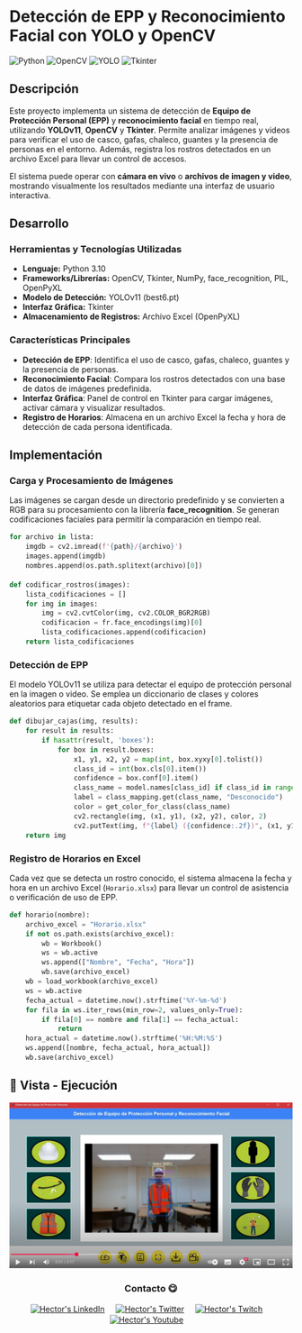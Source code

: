 # Detección de EPP y Reconocimiento Facial con YOLO y OpenCV

![Python](https://img.shields.io/badge/Python-3.10-blue?style=for-the-badge&logo=python)  ![OpenCV](https://img.shields.io/badge/OpenCV-4.5.5-green?style=for-the-badge&logo=opencv) ![YOLO](https://img.shields.io/badge/YOLO-Detection-orange?style=for-the-badge&logo=yolo) ![Tkinter](https://img.shields.io/badge/Tkinter-GUI-red?style=for-the-badge)

## Descripción

Este proyecto implementa un sistema de detección de **Equipo de Protección Personal (EPP)** y **reconocimiento facial** en tiempo real, utilizando **YOLOv11**, **OpenCV** y **Tkinter**. Permite analizar imágenes y videos para verificar el uso de casco, gafas, chaleco, guantes y la presencia de personas en el entorno. Además, registra los rostros detectados en un archivo Excel para llevar un control de accesos.

El sistema puede operar con **cámara en vivo** o **archivos de imagen y video**, mostrando visualmente los resultados mediante una interfaz de usuario interactiva.

## Desarrollo

### Herramientas y Tecnologías Utilizadas
- **Lenguaje:** Python 3.10
- **Frameworks/Librerías:** OpenCV, Tkinter, NumPy, face_recognition, PIL, OpenPyXL
- **Modelo de Detección:** YOLOv11 (best6.pt)
- **Interfaz Gráfica:** Tkinter
- **Almacenamiento de Registros:** Archivo Excel (OpenPyXL)

### Características Principales

- **Detección de EPP**: Identifica el uso de casco, gafas, chaleco, guantes y la presencia de personas.
- **Reconocimiento Facial**: Compara los rostros detectados con una base de datos de imágenes predefinida.
- **Interfaz Gráfica**: Panel de control en Tkinter para cargar imágenes, activar cámara y visualizar resultados.
- **Registro de Horarios**: Almacena en un archivo Excel la fecha y hora de detección de cada persona identificada.

## Implementación

### Carga y Procesamiento de Imágenes

Las imágenes se cargan desde un directorio predefinido y se convierten a RGB para su procesamiento con la librería **face_recognition**. Se generan codificaciones faciales para permitir la comparación en tiempo real.

```python
for archivo in lista:
    imgdb = cv2.imread(f'{path}/{archivo}')
    images.append(imgdb)
    nombres.append(os.path.splitext(archivo)[0])

def codificar_rostros(images):
    lista_codificaciones = []
    for img in images:
        img = cv2.cvtColor(img, cv2.COLOR_BGR2RGB)
        codificacion = fr.face_encodings(img)[0]
        lista_codificaciones.append(codificacion)
    return lista_codificaciones
```

### Detección de EPP

El modelo YOLOv11 se utiliza para detectar el equipo de protección personal en la imagen o video. Se emplea un diccionario de clases y colores aleatorios para etiquetar cada objeto detectado en el frame.

```python
def dibujar_cajas(img, results):
    for result in results:
        if hasattr(result, 'boxes'):
            for box in result.boxes:
                x1, y1, x2, y2 = map(int, box.xyxy[0].tolist())
                class_id = int(box.cls[0].item())
                confidence = box.conf[0].item()
                class_name = model.names[class_id] if class_id in range(len(model.names)) else "Desconocido"
                label = class_mapping.get(class_name, "Desconocido")
                color = get_color_for_class(class_name)
                cv2.rectangle(img, (x1, y1), (x2, y2), color, 2)
                cv2.putText(img, f"{label} ({confidence:.2f})", (x1, y1 - 10), cv2.FONT_HERSHEY_SIMPLEX, 0.5, color, 2)
    return img
```

### Registro de Horarios en Excel

Cada vez que se detecta un rostro conocido, el sistema almacena la fecha y hora en un archivo Excel (`Horario.xlsx`) para llevar un control de asistencia o verificación de uso de EPP.

```python
def horario(nombre):
    archivo_excel = "Horario.xlsx"
    if not os.path.exists(archivo_excel):
        wb = Workbook()
        ws = wb.active
        ws.append(["Nombre", "Fecha", "Hora"])
        wb.save(archivo_excel)
    wb = load_workbook(archivo_excel)
    ws = wb.active
    fecha_actual = datetime.now().strftime('%Y-%m-%d')
    for fila in ws.iter_rows(min_row=2, values_only=True):
        if fila[0] == nombre and fila[1] == fecha_actual:
            return
    hora_actual = datetime.now().strftime('%H:%M:%S')
    ws.append([nombre, fecha_actual, hora_actual])
    wb.save(archivo_excel)
```

## 🔭 Vista - Ejecución

<p align="center">
  <a href="https://www.youtube.com/watch?v=_plYc9kN0sY">
    <img src="https://github.com/Jjmoreno24/Deteccion-de-EPP-en-area-de-Construccion/blob/8e8f4245ec47cfbfe79ac9b1dc548f87efccf985/Captura%20de%20pantalla%202025-02-19%20143809.png" alt="Video de demostración" width="600">
  </a>
</p>

<div align="center">
<h3 align="center">Contacto 😋</h3>
</div>
<p align="center">
<a href="https://www.linkedin.com/in/jjosemoreno24" target="blank">
<img align="center" width="30px" alt="Hector's LinkedIn" src="https://www.vectorlogo.zone/logos/linkedin/linkedin-icon.svg"/></a> &nbsp; &nbsp;
<a href="https://twitter.com" target="blank">
<img align="center" width="30px" alt="Hector's Twitter" src="https://www.vectorlogo.zone/logos/twitter/twitter-official.svg"/></a> &nbsp; &nbsp;
<a href="https://www.twitch.tv" target="blank">
<img align="center" width="30px" alt="Hector's Twitch" src="https://www.vectorlogo.zone/logos/twitch/twitch-icon.svg"/></a> &nbsp; &nbsp;
<a href="https://www.youtube.com" target="blank">
<img align="center" width="30px" alt="Hector's Youtube" src="https://www.vectorlogo.zone/logos/youtube/youtube-icon.svg"/></a> &nbsp; &nbsp;
</p>

